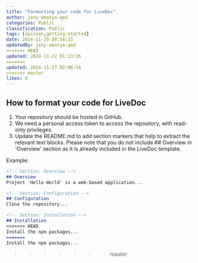 ```yaml
---
title: "Formatting your code for LiveDoc"
author: jeny-amatya-qed
categories: Public
classification: Public
tags: [opinion,getting-started]
date: 2024-11-20 00:58:23 
updatedBy: jeny-amatya-qed
<<<<<<< HEAD
updated: 2024-11-22 01:23:26 
=======
updated: 2024-11-27 02:08:54 
>>>>>>> master
likes: 0
---
```


## How to format your code for LiveDoc

1. Your repository should be hosted in GitHub.
2. We need a personal access token to access the repository, with read-only privileges.
3. Update the README.md to add section markers that help to extract the relevant text blocks. Please note that you do not include ## Overview in 'Overview' section as it is already included in the LiveDoc template.

Example:

```markdown
<!-- Section: Overview -->
## Overview
Project 'Hello World' is a web-based application... 

<!-- Section: Configuration -->
## Configuration
Clone the repository...

<!-- Section: Installation -->
## Installation
<<<<<<< HEAD
Install the npm packages...
=======
Install the npm packages...
```
>>>>>>> master
